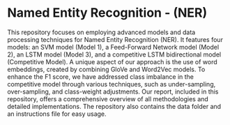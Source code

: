 # Named Entity Recognition - (NER)
This repository focuses on employing advanced models and data processing techniques for Named Entity Recognition (NER). It features four models: an SVM model (Model 1), a Feed-Forward Network model (Model 2), an LSTM model (Model 3), and a competitive LSTM bidirectional model (Competitive Model). A unique aspect of our approach is the use of word embeddings, created by combining GloVe and Word2Vec models. To enhance the F1 score, we have addressed class imbalance in the competitive model through various techniques, such as under-sampling, over-sampling, and class-weight adjustments. Our report, included in this repository, offers a comprehensive overview of all methodologies and detailed implementations. The repository also contains the data folder and an instructions file for easy usage.
